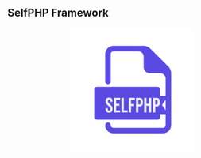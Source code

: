 ## SelfPHP Framework
<div> 
    <center>
        <img src="public/storage/logo/branded-logo.png" height="250" width="250">
    </center>
</div>

